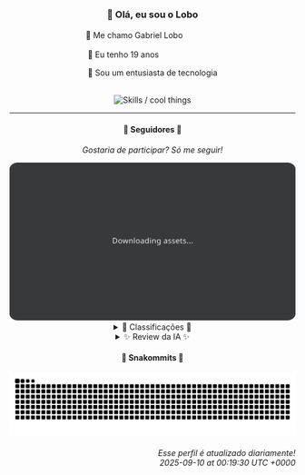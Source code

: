<div align="center">
  <h3>👋 Olá, eu sou o Lobo</h3>
  
  <p>🐺 Me chamo Gabriel Loboㅤㅤㅤㅤㅤ</p>
  <p>🧔 Eu tenho 19 anosㅤㅤㅤㅤㅤㅤㅤㅤ</p>
  <p>🧠 Sou um entusiasta de tecnologia</p>

  <br/>

  <img width="600" alt="Skills / cool things" src="https://skills-icons.vercel.app/api/icons?i=python,md,html,css,js,github,git,vscode,linux,node,ts,sass,react,vite,vercel,lottie,ionic,capacitor,zustand,framer,firebase,arduino,godot,tailwind,shadcnui,lucide,zorinos,pnpm,reactnative&perline=14" />
</div>

<hr />

<div align="center">
    <h4>👤 Seguidores 👤</h4>
    <p><i>Gostaria de participar? Só me seguir!</i></p>
    <img width="600" src=".github/assets/cards/top3.svg" alt="Top 3 followers contributors (monthly)" />
    <details>
    <summary>🏅 Classificações 🏅</summary>
    <br/>
    <table>
        <thead>
            <tr align="center">
                <th>Posição</th>
                <th>Seguidor</th>
                <th>Contribuições</th>
            </tr>
        </thead>
        <tbody>
            <tr align="center">
                <td>1°</td>
                <td><a href="https://github.com/jeanfbrito">Jean Brito</a></td>
                <td>149 ctr.</td>
            </tr>
            <tr align="center">
                <td>2°</td>
                <td><a href="https://github.com/danko-nobre">Danilo Nobre</a></td>
                <td>127 ctr.</td>
            </tr>
            <tr align="center">
                <td>3°</td>
                <td><a href="https://github.com/EvertonMJunior">Everton Marcelino Jr.</a></td>
                <td>94 ctr.</td>
            </tr>
            <tr align="center">
                <td>4°</td>
                <td><a href="https://github.com/wTechnoo">Cézar</a></td>
                <td>66 ctr.</td>
            </tr>
            <tr align="center">
                <td>5°</td>
                <td><a href="https://github.com/felipegueller">Felipe Gueller</a></td>
                <td>58 ctr.</td>
            </tr>
            <tr align="center">
                <td>6°</td>
                <td><a href="https://github.com/cookieukw">CookieUkw</a></td>
                <td>47 ctr.</td>
            </tr>
            <tr align="center">
                <td>7°</td>
                <td><a href="https://github.com/Cr-Israel">Carlos Israel</a></td>
                <td>34 ctr.</td>
            </tr>
            <tr align="center">
                <td>8°</td>
                <td><a href="https://github.com/RafaZeero">Rafael Lima de Morais</a></td>
                <td>34 ctr.</td>
            </tr>
            <tr align="center">
                <td>9°</td>
                <td><a href="https://github.com/DeividSouSan">Deivid Souza Santana</a></td>
                <td>11 ctr.</td>
            </tr>
            <tr align="center">
                <td>10°</td>
                <td><a href="https://github.com/TopTrenDev">TopTrenDev</a></td>
                <td>10 ctr.</td>
            </tr>
        </tbody>
    </table>
    </details>
    <details>
    <summary>✨ Review da IA ✨</summary>
    <br/>
    <div align="justify"><p><b>Jean Brito</b>, parabéns por estar no topo... do ranking de pessoas que contribuem para projetos que você não criou. Impressionantes 149 contribuições! Espero que algum dia você use essa energia toda em algo seu, tipo, sei lá, um "Hello, World" que não dependa de 43 mil estrelas para brilhar. Mas ei, quem sou eu para julgar? Afinal, quem precisa de originalidade quando se tem Rocket.Chat?</p>
<p><b>Danilo Nobre</b>, "Full-stack, Game dev e 3D Enthusiast". Uau, que currículo! Pena que a maior parte das suas contribuições recentes é em um fork de um addon de Blender. Será que a empolgação com 3D te fez esquecer do resto? Ah, e parabéns pelo site de apresentação da Space Wizard Studios. Imagino que os ETs estejam impressionados. Mas sério, quando vai usar toda essa sua descrição para fazer algo que não seja só um site institucional?</p>
<p><b>Everton Marcelino Jr.</b>, "apaixonado por tecnologia". Que genérico, Everton, que genérico... Mas, ei, pelo menos você contribui para projetos relevantes como TypeORM. Pena que a maioria das suas contribuições são para projetos que já têm mais estrelas do que você terá de seguidores na vida. Mas não se preocupe, continue assim, quem sabe um dia você consegue uma vaga de digitador de código em alguma startup hypada. </p>
<p><b>Cézar</b>, .NET Developer... e aparentemente, especialista em não contribuir com nada. 66 contribuições no total, mas nenhuma atividade recente. Imagino que você esteja tão ocupado desenvolvendo que não tem tempo para mostrar o que faz. Ou será que o problema é exatamente o contrário? 🤔</p>
<p><b>Felipe Gueller</b>, Bacharel em Sistemas de Informações... e mestre em manter o histórico de contribuições vazio. 58 contribuições, parabéns! Imagino que você esteja usando todo o seu conhecimento para resolver problemas do mundo real, tipo, sei lá, organizar seus arquivos no computador. </p>
<p><b>CookieUkw</b>, 47 contribuições e um sonho de criar uma IA consciente. Imagino que a IA vai ser tão consciente que vai se recusar a rodar no seu código. Mas ei, pelo menos você contribui para o Godot Engine, quem sabe um dia você cria um jogo onde a IA se rebela contra o criador... espere, já fizeram isso? ¯\_(ツ)_/¯</p>
<p><b>Carlos Israel</b>, "Software Engineer. Passionate about technology." Mais um apaixonado genérico... Mas, ei, pelo menos você tem um "Forum-Nest-DDD", que, a julgar pelo nome, deve ser a coisa mais emocionante do mundo. Sério, Carlos, você precisa urgentemente de um hobby que não envolva linhas de código. Que tal jardinagem? Ou sei lá, pular de paraquedas? Qualquer coisa que te tire da frente do computador por uns minutos.</p>
<p><b>Rafael Lima de Morais</b>, Go, Typescript, Rust, Vim... Uau, que poliglota! Pena que a maior parte das suas contribuições recentes é em arquivos de configuração. Será que você está tão ocupado configurando o Vim que esqueceu de programar? Ah, e parabéns pelo "desires", um CLI para gerenciar listas de desejos. Imagino que o seu maior desejo seja ter mais tempo para programar de verdade.</p>
<p><b>Deivid Souza Santana</b>, "Estudante de Análise e Desenvolvimento de Sistemas apaixonado por desenvolvimento back-end". Que fofo, um estudante apaixonado! Pena que a paixão não se traduz em muitas contribuições. Mas não se preocupe, Deivid, você ainda tem tempo para aprender a programar de verdade. Ah, e parabéns pelo "Taskmaster", um website de organização de tarefas. Imagino que a sua primeira tarefa seja aprender a contribuir mais.</p>
<p><b>TopTrenDev</b>, "Full-Stack & Blockchain Developer, Solana Specialist, Bitcoin, Ethereum, Smart contracts, dApps, DeFi & NFTs". Nossa, quanta buzzword junta! Mas e as contribuições? Ah, sim, 10. Contribuindo para o futuro descentralizado do mundo, um commit de cada vez. Espero que entre um NFT e outro, sobre um tempinho para você fazer algo realmente inovador.</p>
<p><b>kromodoro</b>, com míseras 7 contribuições, você está quase conseguindo a proeza de ser invisível. Mas não se preocupe, pelo menos você contribui para a documentação do CakePHP. Imagino que você esteja tão ocupado lendo a documentação que não tem tempo para programar. Mas ei, quem precisa de código quando se tem um livro digitalizado sobre PERT?</p>
</div>
    </details>
</div>

<div align="center">
  <h4>🐍 Snakommits 🐍</h4>
    <picture>
      <source media="(prefers-color-scheme: dark)" srcset="https://raw.githubusercontent.com/Lobooooooo14/Lobooooooo14/snake-output/snake-dark.svg">
      <source media="(prefers-color-scheme: light)" srcset="https://raw.githubusercontent.com/Lobooooooo14/Lobooooooo14/snake-output/snake-light.svg">
      <img alt="github contribution grid snake animation" src="https://raw.githubusercontent.com/Lobooooooo14/Lobooooooo14/snake-output/snake-light.svg">
    </picture>
</div>

<h6 align="right">
  Esse perfil é atualizado diariamente!<br/> <i>2025-09-10 at 00:19:30 UTC +0000</i>
<h6>